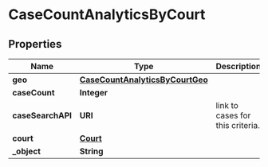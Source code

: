 

# CaseCountAnalyticsByCourt


## Properties

| Name | Type | Description | Notes |
|------------ | ------------- | ------------- | -------------|
|**geo** | [**CaseCountAnalyticsByCourtGeo**](CaseCountAnalyticsByCourtGeo.md) |  |  |
|**caseCount** | **Integer** |  |  |
|**caseSearchAPI** | **URI** | link to cases for this criteria. |  |
|**court** | [**Court**](Court.md) |  |  |
|**_object** | **String** |  |  |



